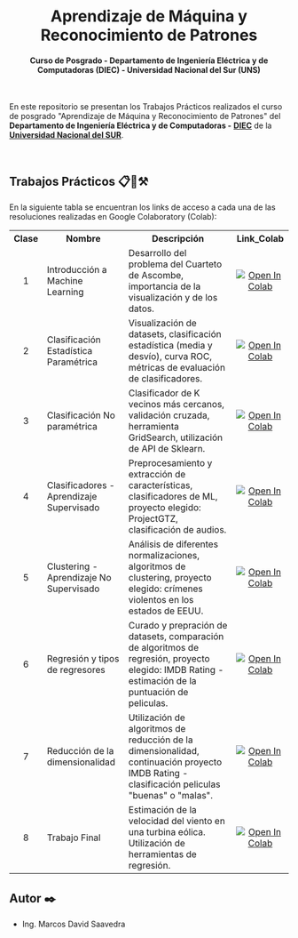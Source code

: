 <div align='center'>
	<h1> Aprendizaje de Máquina y Reconocimiento de Patrones </h1>
</div>

<div align='center'>
	<h4>
		Curso de Posgrado - Departamento de Ingeniería Eléctrica y de Computadoras (DIEC) - Universidad Nacional del Sur (UNS)
	</h4>
</div>

<br>

En este repositorio se presentan los Trabajos Prácticos realizados el curso de posgrado "Aprendizaje de Máquina y Reconocimiento de Patrones" del **Departamento de Ingeniería Eléctrica y de Computadoras -** [**DIEC**](https://www.diec.uns.edu.ar/) de la [**Universidad Nacional del SUR**](https://uns.edu.ar/).

<br>

## Trabajos Prácticos 📋📌⚒️

En la siguiente tabla se encuentran los links de acceso a cada una de las resoluciones realizadas en Google Colaboratory (Colab): 
<br>

<table>
	<tr>
		<th>Clase</th>
		<th>Nombre</th>
		<th>Descripción</th>
		<th>Link_Colab</th>
	</tr>
	<tr>
		<td align="center">1</td>
		<td>Introducción a Machine Learning</td>
		<td>Desarrollo del problema del Cuarteto de Ascombe, importancia de la visualización y de los datos.</td>
		<td align="center">
			<a href="https://colab.research.google.com/github/saavedramarcosdavid/Aprendizaje-de-Maquina/blob/main/Clase1/Clase_1_Cuarteto_de_Ascombe.ipynb">
			<img src="https://colab.research.google.com/assets/colab-badge.svg" alt="Open In Colab">
			</a>
		</td>
	</tr>
	<tr>
		<td align="center">2</td>
		<td>Clasificación Estadística Paramétrica</td>
		<td>Visualización de datasets, clasificación estadística (media y desvío), curva ROC, métricas de evaluación de clasificadores.</td>
		<td align="center">
			<a href="https://colab.research.google.com/github/saavedramarcosdavid/Aprendizaje-de-Maquina/blob/main/Clase2/Clase_2_Clasificaci%C3%B3n_Estad%C3%ADstica_param%C3%A9trica.ipynb">
			<img src="https://colab.research.google.com/assets/colab-badge.svg" alt="Open In Colab">
			</a>
		</td>
	</tr>
	<tr>
		<td align="center">3</td>
		<td>Clasificación No paramétrica</td>
		<td>Clasificador de K vecinos más cercanos, validación cruzada, herramienta GridSearch, utilización de API de Sklearn.</td>
		<td align="center">
			<a href="https://colab.research.google.com/github/saavedramarcosdavid/Aprendizaje-de-Maquina/blob/main/Clase3/Clase_3_Clasificaci%C3%B3n_no_param%C3%A9trica.ipynb">
			<img src="https://colab.research.google.com/assets/colab-badge.svg" alt="Open In Colab">
			</a>
		</td>
	</tr>
	<tr>
		<td align="center">4</td>
		<td>Clasificadores - Aprendizaje Supervisado</td>
		<td>Preprocesamiento y extracción de características, clasificadores de ML, proyecto elegido: ProjectGTZ, clasificación de audios.</td>
		<td align="center">
			<a href="https://colab.research.google.com/github/saavedramarcosdavid/Aprendizaje-de-Maquina/blob/main/Clase4/Clase_4_Clasificadores.ipynb">
			<img src="https://colab.research.google.com/assets/colab-badge.svg" alt="Open In Colab">
			</a>
		</td>
	</tr>
	<tr>
		<td align="center">5</td>
		<td>Clustering - Aprendizaje No Supervisado</td>
		<td>Análisis de diferentes normalizaciones, algoritmos de clustering, proyecto elegido: crímenes violentos en los estados de EEUU.</td>
		<td align="center">
			<a href="https://colab.research.google.com/github/saavedramarcosdavid/Aprendizaje-de-Maquina/blob/main/Clase5/Clase_5_Clustering.ipynb">
			<img src="https://colab.research.google.com/assets/colab-badge.svg" alt="Open In Colab">
			</a>
		</td>
	</tr>
	<tr>
		<td align="center">6</td>
		<td>Regresión y tipos de regresores</td>
		<td>Curado y prepración de datasets, comparación de algoritmos de regresión, proyecto elegido: IMDB Rating - estimación de la puntuación de peliculas. </td>
		<td align="center">
			<a href="https://colab.research.google.com/github/saavedramarcosdavid/Aprendizaje-de-Maquina/blob/main/Clase6/Clase_6_Regresion.ipynb">
			<img src="https://colab.research.google.com/assets/colab-badge.svg" alt="Open In Colab">
			</a>
		</td>
	</tr>
	<tr>
		<td align="center">7</td>
		<td>Reducción de la dimensionalidad</td>
		<td>Utilización de algoritmos de reducción de la dimensionalidad, continuación proyecto IMDB Rating - clasificación peliculas "buenas" o "malas".</td>
		<td align="center">
			<a href="https://colab.research.google.com/github/saavedramarcosdavid/Aprendizaje-de-Maquina/blob/main/Clase7/Clase_7_Reduccion_de_Dimensionalidad.ipynb">
			<img src="https://colab.research.google.com/assets/colab-badge.svg" alt="Open In Colab">
			</a>
		</td>
	</tr>
	<tr>
		<td align="center">8</td>
		<td>Trabajo Final</td>
		<td>Estimación de la velocidad del viento en una turbina eólica.
Utilización de herramientas de regresión.</td>
		<td align="center">
			<a href="https://colab.research.google.com/github/saavedramarcosdavid/Aprendizaje-de-Maquina/blob/main/Trabajo%20final/Trabajo_Final_Aprendizaje_de_m%C3%A1quina.ipynb">
			<img src="https://colab.research.google.com/assets/colab-badge.svg" alt="Open In Colab">
			</a>
		</td>
	</tr>
</table>

## Autor ✒️

* Ing. Marcos David Saavedra
